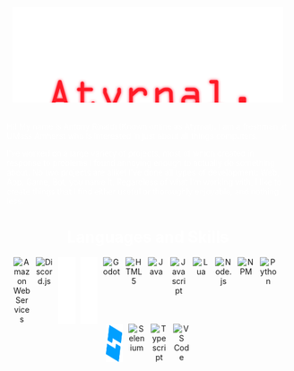 <div style="padding-top: 40px; padding-bottom: 20px; padding-left: 10px; padding-right: 10px;">
    <img align="center" alt="Atyrnal" src="assets/AtyrnalBanner.svg"/>
</div>

<p style="color: #ffffff;">Hi! My name is Antony Rinaldi (Known online as Atyrnal). I am a freshman at UMass Amherst who is interested in just about all things computers.</p>

<p style="color: #ffffff;"> I've worked on a large variety of projects, most of which created in response to problems I found annoying enough to actually do something about. No two projects are alike! I've done all types of development: Web, App, Game, Bot, you name it. Regardless of what i'm working with, I like to create things that I find either useful or thoroughly enjoyable, and nothing less.
</p>

<h1 align="center" style="text-align: center; color: #fff;"> Languages and Skills </h1>

<div align="center" style="display: flex; align-content: center; justify-content: center; flex-wrap: wrap; margin-left: auto;">
    <img alt="Amazon Web Services" title="Amazon Web Services" src="https://cdn.jsdelivr.net/gh/devicons/devicon@latest/icons/amazonwebservices/amazonwebservices-plain-wordmark.svg" width="30px" style="padding-right: 10px"/>
    <!--<img alt="Angularjs" title="Angularjs" src="https://cdn.jsdelivr.net/gh/devicons/devicon@latest/icons/angularjs/angularjs-original.svg" width="30px" style="padding-right: 10px"/>
    <img alt="Angular Material" title = "Angular Material" src="https://cdn.jsdelivr.net/gh/devicons/devicon@latest/icons/angularmaterial/angularmaterial-original.svg" width = "30px" style="padding-right: 10px"/>-->
    <!--<img alt="C sharp" title="C#" src="https://cdn.jsdelivr.net/gh/devicons/devicon@latest/icons/csharp/csharp-original.svg" width="30px" style="padding-right: 10px"/>
    <img alt="CSS 3" title="CSS3" src="https://cdn.jsdelivr.net/gh/devicons/devicon@latest/icons/css3/css3-original.svg" width="30px" style="padding-right: 10px"/>-->
    <img alt="Discord.js" title="Discord.js" src="https://cdn.jsdelivr.net/gh/devicons/devicon@latest/icons/discordjs/discordjs-plain.svg" width="30px" style="padding-right: 10px"/>
    <img alt="Express" title="Express" src="assets/icons/express.svg" width="30px" style="padding-right: 10px"/>
    <!--<img alt="Git" title="Git" src="https://cdn.jsdelivr.net/gh/devicons/devicon@latest/icons/git/git-original.svg" width="30px" style="padding-right: 10px"/>-->
    <img alt="Github" title="Github" src="assets/icons/github.svg" width="30px" style="padding-right: 10px"/>
    <img alt="Godot" title="Godot" src="https://cdn.jsdelivr.net/gh/devicons/devicon@latest/icons/godot/godot-original.svg" width="30px" style="padding-right: 10px"/>
    <img alt="HTML 5" title="HTML5" src="https://cdn.jsdelivr.net/gh/devicons/devicon@latest/icons/html5/html5-original.svg" width="30px" style="padding-right: 10px"/>
    <!--<img alt="IntelliJ IDEA" title="IntelliJ IDEA" src="https://cdn.jsdelivr.net/gh/devicons/devicon@latest/icons/intellij/intellij-original.svg" width="30px" style="padding-right: 10px"/>-->
    <img alt="Java" title="Java" src="https://cdn.jsdelivr.net/gh/devicons/devicon@latest/icons/java/java-original.svg" width="30px" style="padding-right: 10px"/>
    <img alt="Javascript" title="Javascript" src="https://cdn.jsdelivr.net/gh/devicons/devicon@latest/icons/javascript/javascript-original.svg" width="30px" style="padding-right: 10px"/>
    <img alt="Lua" title="Lua" src="https://cdn.jsdelivr.net/gh/devicons/devicon@latest/icons/lua/lua-original.svg" width="30px" style="padding-right: 10px"/>
    <img src="https://cdn.jsdelivr.net/gh/devicons/devicon@latest/icons/nodejs/nodejs-original.svg" width = "30px" alt="Node.js" title="Node.js" style="padding-right: 10px"/>
    <img src="https://cdn.jsdelivr.net/gh/devicons/devicon@latest/icons/npm/npm-original-wordmark.svg" width="30px" alt="NPM" title="npm" style="padding-right: 10px"/>
    <img src="https://cdn.jsdelivr.net/gh/devicons/devicon@latest/icons/python/python-original.svg" width="30px" alt="Python" title="Python" style="padding-right: 10px"/>
    <img src="assets/icons/robloxStudio.svg" width="30px" alt="Roblox Studio" title="Roblox Studio" style="padding-right: 10px"/>
    <img src="https://cdn.jsdelivr.net/gh/devicons/devicon@latest/icons/selenium/selenium-original.svg" width="30px" alt="Selenium" title="Selenium" style="padding-right: 10px"/>
    <img src="https://cdn.jsdelivr.net/gh/devicons/devicon@latest/icons/typescript/typescript-original.svg" width="30px" alt="Typescript" title="Typescript" style="padding-right: 10px"/>
    <img src="https://cdn.jsdelivr.net/gh/devicons/devicon@latest/icons/vscode/vscode-original.svg" width="30px" alt="VS Code" title="VS Code"/>
</div>
